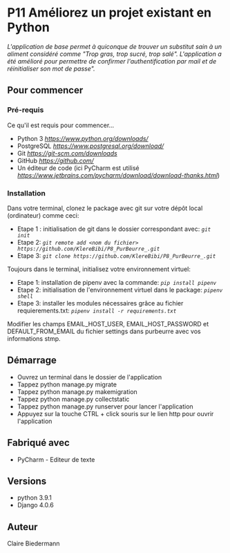 # P11 Améliorez un projet existant en Python

*L'application de base permet à quiconque de trouver un substitut sain à un aliment considéré comme "Trop gras, trop sucré, trop salé".*
*L'application a été amélioré pour permettre de confirmer l'authentification par mail et de réinitialiser son mot de passe".*

## Pour commencer

### Pré-requis

Ce qu'il est requis pour commencer...

* Python 3 *https://www.python.org/downloads/*
* PostgreSQL *https://www.postgresql.org/download/*
* Git *https://git-scm.com/downloads*
* GitHub *https://github.com/*
* Un éditeur de code (ici PyCharm est utilisé *https://www.jetbrains.com/pycharm/download/download-thanks.html*)

### Installation


Dans votre terminal, clonez le package avec git sur votre dépôt local (ordinateur) comme ceci:
 - Etape 1 : initialisation de git dans le dossier correspondant avec: *`git init`*
 - Etape 2: *`git remote add <nom du fichier> https://github.com/KlereBibi/P8_PurBeurre_.git`* 
 - Etape 3: *`git clone https://github.com/KlereBibi/P8_PurBeurre_.git`*
 
Toujours dans le terminal, initialisez votre environnement virtuel:
 - Etape 1: installation de pipenv avec la commande: *`pip install pipenv`*
 - Etape 2: initialisation de l'environnement virtuel dans le package: *`pipenv shell`* 
 - Etape 3: installer les modules nécessaires grâce au fichier requierements.txt: *`pipenv install -r requirements.txt`*

Modifier les champs EMAIL_HOST_USER, EMAIL_HOST_PASSWORD et DEFAULT_FROM_EMAIL du fichier settings dans purbeurre avec vos informations stmp. 

## Démarrage
* Ouvrez un terminal dans le dossier de l'application 
* Tappez python manage.py migrate
* Tappez python manage.py makemigration
* Tappez python manage.py collectstatic
* Tappez python manage.py runserver pour lancer l'application
* Appuyez sur la touche CTRL + click souris sur le lien http pour ouvrir l'application

## Fabriqué avec
* PyCharm - Editeur de texte

## Versions
* python 3.9.1
* Django 4.0.6

## Auteur

Claire Biedermann
